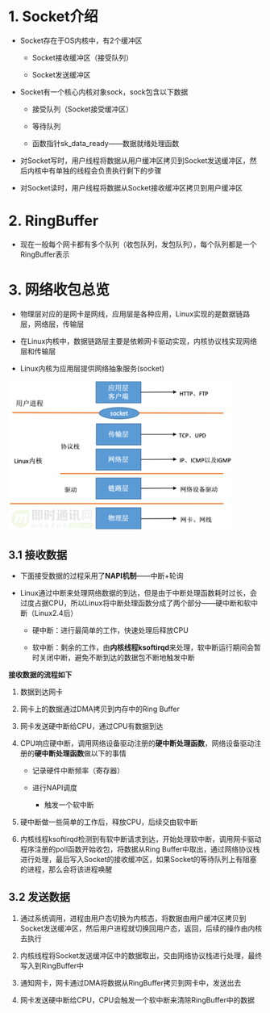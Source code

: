 # 1. Socket介绍

* Socket存在于OS内核中，有2个缓冲区
  
  * Socket接收缓冲区（接受队列）
  
  * Socket发送缓冲区

* Socket有一个核心内核对象sock，sock包含以下数据
  
  * 接受队列（Socket接受缓冲区）
  
  * 等待队列
  
  * 函数指针sk_data_ready——数据就绪处理函数

* 对Socket写时，用户线程将数据从用户缓冲区拷贝到Socket发送缓冲区，然后内核中有单独的线程会负责执行剩下的步骤

* 对Socket读时，用户线程将数据从Socket接收缓冲区拷贝到用户缓冲区

# 2. RingBuffer

* 现在一般每个网卡都有多个队列（收包队列，发包队列），每个队列都是一个RingBuffer表示

# 3. 网络收包总览

* 物理层对应的是网卡是网线，应用层是各种应用，Linux实现的是数据链路层，网络层，传输层

* 在Linux内核中，数据链路层主要是依赖网卡驱动实现，内核协议栈实现网络层和传输层

* Linux内核为应用层提供网络抽象服务(socket)

<img title="" src="../p/61.png" alt="" width="442" data-align="center">

## 3.1 接收数据

* 下面接受数据的过程采用了**NAPI机制**——中断+轮询

* Linux通过中断来处理网络数据的到达，但是由于中断处理函数耗时过长，会过度占据CPU，所以Linux将中断处理函数分成了两个部分——硬中断和软中断（Linux2.4后）
  
  * 硬中断：进行最简单的工作，快速处理后释放CPU
  
  * 软中断：剩余的工作，由**内核线程ksoftirqd**来处理，软中断运行期间会暂时关闭中断，避免不断到达的数据包不断地触发中断

**接收数据的流程如下**

1. 数据到达网卡

2. 网卡上的数据通过DMA拷贝到内存中的Ring Buffer

3. 网卡发送硬中断给CPU，通过CPU有数据到达

4. CPU响应硬中断，调用网络设备驱动注册的**硬中断处理函数**，网络设备驱动注册的**硬中断处理函数**做以下的事情
   
   * 记录硬件中断频率（寄存器）
   
   * 进行NAPI调度
     
     * 触发一个软中断

5. 硬中断做一些简单的工作后，释放CPU，后续交由软中断

6. 内核线程ksoftirqd检测到有软中断请求到达，开始处理软中断，调用网卡驱动程序注册的poll函数开始收包，将数据从Ring Buffer中取出，通过网络协议栈进行处理，最后写入Socket的接收缓冲区，如果Socket的等待队列上有阻塞的进程，那么会将该进程唤醒

## 3.2 发送数据

1. 通过系统调用，进程由用户态切换为内核态，将数据由用户缓冲区拷贝到Socket发送缓冲区，然后用户进程就切换回用户态，返回，后续的操作由内核去执行

2. 内核线程将Socket发送缓冲区中的数据取出，交由网络协议栈进行处理，最终写入到RingBuffer中

3. 通知网卡，网卡通过DMA将数据从RingBuffer拷贝到网卡中，发送出去

4. 网卡发送硬中断给CPU，CPU会触发一个软中断来清除RingBuffer中的数据
